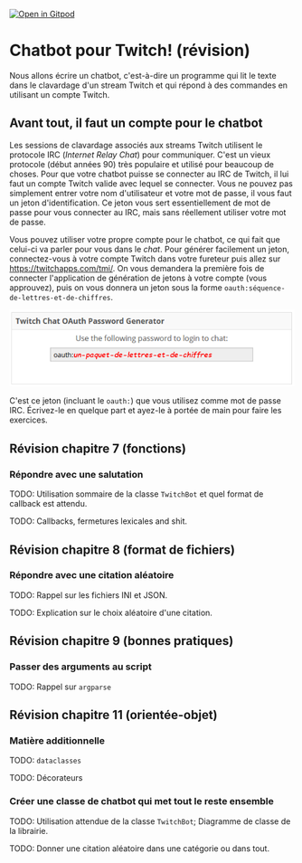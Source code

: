 [![Open in Gitpod](https://gitpod.io/button/open-in-gitpod.svg)](https://gitpod-redirect-0.herokuapp.com/)

# Chatbot pour Twitch! (révision)

<!-- Avant de commencer. Consulter les instructions à suivre dans [instructions.md](instructions.md) -->

Nous allons écrire un chatbot, c'est-à-dire un programme qui lit le texte dans le clavardage d'un stream Twitch et qui répond à des commandes en utilisant un compte Twitch.

## Avant tout, il faut un compte pour le chatbot

Les sessions de clavardage associés aux streams Twitch utilisent le protocole IRC (*Internet Relay Chat*) pour communiquer. C'est un vieux protocole (début années 90) très populaire et utilisé pour beaucoup de choses. Pour que votre chatbot puisse se connecter au IRC de Twitch, il lui faut un compte Twitch valide avec lequel se connecter. Vous ne pouvez pas simplement entrer votre nom d'utilisateur et votre mot de passe, il vous faut un jeton d'identification. Ce jeton vous sert essentiellement de mot de passe pour vous connecter au IRC, mais sans réellement utiliser votre mot de passe.

Vous pouvez utiliser votre propre compte pour le chatbot, ce qui fait que celui-ci va parler pour vous dans le *chat*. Pour générer facilement un jeton, connectez-vous à votre compte Twitch dans votre fureteur puis allez sur https://twitchapps.com/tmi/. On vous demandera la première fois de connecter l'application de génération de jetons à votre compte (vous approuvez), puis on vous donnera un jeton sous la forme `oauth:séquence-de-lettres-et-de-chiffres`.

<img src="doc/assets/oauth_token_gen.png">

C'est ce jeton (incluant le `oauth:`) que vous utilisez comme mot de passe IRC. Écrivez-le en quelque part et ayez-le à portée de main pour faire les exercices.

## Révision chapitre 7 (fonctions)

### Répondre avec une salutation

TODO: Utilisation sommaire de la classe `TwitchBot` et quel format de callback est attendu.

TODO: Callbacks, fermetures lexicales and shit.

## Révision chapitre 8 (format de fichiers)

### Répondre avec une citation aléatoire

TODO: Rappel sur les fichiers INI et JSON.

TODO: Explication sur le choix aléatoire d'une citation.

## Révision chapitre 9 (bonnes pratiques)

### Passer des arguments au script

TODO: Rappel sur `argparse`

## Révision chapitre 11 (orientée-objet)

### Matière additionnelle

TODO: `dataclasses`

TODO: Décorateurs

### Créer une classe de chatbot qui met tout le reste ensemble

TODO: Utilisation attendue de la classe `TwitchBot`; Diagramme de classe de la librairie.

TODO: Donner une citation aléatoire dans une catégorie ou dans tout.

